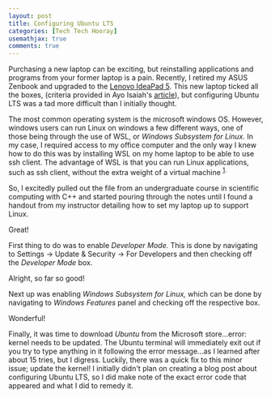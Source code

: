 ```yaml
---
layout: post
title: Configuring Ubuntu LTS
categories: [Tech Tech Hooray]
usemathjax: true
comments: true
---
```


Purchasing a new laptop can be exciting, but reinstalling applications and programs from your former laptop is a pain. Recently, I retired my ASUS Zenbook and upgraded to the [Lenovo IdeaPad 5](https://www.bestbuy.ca/en-ca/product/lenovo-ideapad-5-15-6-laptop-abyss-blue-amd-ryzen-7-5700u-512gb-ssd-16gb-ram-windows-11/15701037?cmp=seo-15701037&cmp=knc-s-71700000068294177&gclid=EAIaIQobChMI943xidet9wIVj21vBB2HvgKEEAQYASABEgI1LfD_BwE&gclsrc=aw.ds). This new laptop ticked all the boxes, (criteria provided in Ayo Isaiah's [article](https://www.freecodecamp.org/news/how-to-choose-a-laptop-for-programming-a9e36f8b4cfe/)), but configuring Ubuntu LTS was a tad more difficult than I initially thought.

The most common operating system is the microsoft windows OS. However, windows users can run Linux on windows a few different ways, one of those being through the use of WSL, or *Windows Subsystem for Linux.* In my case, I required access to my office computer and the only way I knew how to do this was by installing WSL on my home laptop to be able to use ssh client. The advantage of WSL is that you can run Linux applications, such as ssh client, without the extra weight of a virtual machine <sup>[1](https://solarianprogrammer.com/2017/04/15/install-wsl-windows-subsystem-for-linux/).
  
So, I excitedly pulled out the file from an undergraduate course in scientific computing with C++ and started pouring through the notes until I found a handout from my instructor detailing how to set my laptop up to support Linux. 
  
Great!

First thing to do was to enable *Developer Mode.* This is done by navigating to Settings &#8594; Update & Security &#8594; For Developers and then checking off the *Developer Mode* box.
  
Alright, so far so good!
  
Next up was enabling *Windows Subsystem for Linux,* which can be done by navigating to *Windows Features* panel and checking off the respective box.
  
Wonderful!
  
Finally, it was time to download *Ubuntu* from the Microsoft store...error: kernel needs to be updated. The Ubuntu terminal will immediately exit out if you try to type anything in it following the error message...as I learned after about 15 tries, but I digress. Luckily, there was a quick fix to this minor issue; update the kernel! I initially didn't plan on creating a blog post about configuring Ubuntu LTS, so I did make note of the exact error code that appeared and what I did to remedy it.

